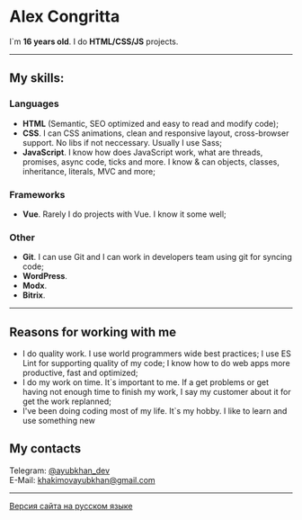 # Alex Congritta

I`m __16 years old__. I do __HTML/CSS/JS__ projects.

---

## My skills:

### Languages

 - __HTML__ (Semantic, SEO optimized and easy to read and modify code);
 - __CSS__. I can CSS animations, clean and responsive layout, cross-browser support. No libs if not neccessary. Usually I use Sass;
 - __JavaScript__. I know how does JavaScript work, what are threads, promises, async code, ticks and more. I know & can objects, classes, inheritance, literals, MVC and more;

### Frameworks

- __Vue__. Rarely I do projects with Vue. I know it some well;

### Other
 - __Git__. I can use Git and I can work in developers team using git for syncing code;
 - __WordPress__.
 - __Modx__.
 - __Bitrix__.

---

## Reasons for working with me

 - I do quality work. I use world programmers wide best practices; I use ES Lint for supporting quality of my code; I know how to do web apps more productive, fast and optimized;
 - I do my work on time. It`s important to me. If a get problems or get having not enough time to finish my work, I say my customer about it for get the work replanned;
 - I've been doing coding most of my life. It`s my hobby. I like to learn and use something new

## My contacts

Telegram: [@ayubkhan_dev](https://t.me/ayubkhan_dev)\
E-Mail: khakimovayubkhan@gmail.com

---

[Версия сайта на русском языке](/ru.md)
